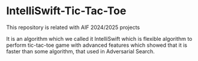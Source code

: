 # IntelliSwift-Tic-Tac-Toe
This repository is related with AIF 2024/2025 projects

It is an algorithm which we called it IntelliSwift which is flexible algorithm to perform tic-tac-toe game with advanced features which showed that it is faster than some algorithm, that used in Adversarial Search.
